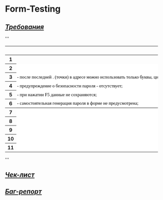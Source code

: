 # Form-Testing

## [_Требования_](https://docs.google.com/spreadsheets/d/1GskJaeBiiw9uv_AyOhPiNVkFe2F1kppOI8OBkUnIjfw/edit#gid=0)
'''
<meta http-equiv="Content-Type" content="text/html; charset=utf-8"><link type="text/css" rel="stylesheet" href="resources/sheet.css" >
<style type="text/css">.ritz .waffle a { color: inherit; }.ritz .waffle .s2{border-left: none;border-right: none;background-color:#ffffff;text-align:left;color:#000000;font-family:'Times New Roman';font-size:11pt;vertical-align:middle;white-space:nowrap;direction:ltr;padding:2px 3px 2px 3px;}.ritz .waffle .s3{border-right: none;border-bottom:1px SOLID #000000;background-color:#ffffff;text-align:left;color:#000000;font-family:'Times New Roman';font-size:11pt;vertical-align:middle;white-space:nowrap;direction:ltr;padding:2px 3px 2px 3px;}.ritz .waffle .s4{border-right: none;background-color:#ffffff;text-align:left;text-decoration:underline;-webkit-text-decoration-skip:none;text-decoration-skip-ink:none;color:#1155cc;font-family:'Times New Roman';font-size:11pt;vertical-align:middle;white-space:nowrap;direction:ltr;padding:2px 3px 2px 3px;}.ritz .waffle .s1{border-right: none;background-color:#ffffff;text-align:left;color:#000000;font-family:'Times New Roman';font-size:11pt;vertical-align:middle;white-space:nowrap;direction:ltr;padding:2px 3px 2px 3px;}.ritz .waffle .s0{background-color:#ffffff;text-align:left;color:#000000;font-family:'Times New Roman';font-size:11pt;vertical-align:middle;white-space:nowrap;direction:ltr;padding:2px 3px 2px 3px;}</style><div class="ritz grid-container" dir="ltr"><table class="waffle" cellspacing="0" cellpadding="0"><thead><tr><th class="row-header freezebar-origin-ltr"></th><th id="1209140983C0" style="width:100px;" class="column-headers-background">A</th><th id="1209140983C1" style="width:100px;" class="column-headers-background">B</th></tr></thead><tbody><tr style="height: 20px"><th id="1209140983R0" style="height: 20px;" class="row-headers-background"><div class="row-header-wrapper" style="line-height: 20px">1</div></th><td></td><td></td></tr><tr style="height: 20px"><th id="1209140983R1" style="height: 20px;" class="row-headers-background"><div class="row-header-wrapper" style="line-height: 20px">2</div></th><td class="s0" dir="ltr"></td><td class="s0"></td></tr><tr style="height: 20px"><th id="1209140983R2" style="height: 20px;" class="row-headers-background"><div class="row-header-wrapper" style="line-height: 20px">3</div></th><td class="s1 softmerge" dir="ltr"><div class="softmerge-inner" style="width:1098px;left:-1px">- после последней . (точки) в адресе можно использовать только буквы, цифры можно использовать в случае, если это доменная зона;</div></td><td class="s2"></td></tr><tr style="height: 20px"><th id="1209140983R3" style="height: 20px;" class="row-headers-background"><div class="row-header-wrapper" style="line-height: 20px">4</div></th><td class="s1 softmerge" dir="ltr"><div class="softmerge-inner" style="width:498px;left:-1px">- предупреждение о безопасности пароля - отсутствует;</div></td><td class="s2"></td></tr><tr style="height: 20px"><th id="1209140983R4" style="height: 20px;" class="row-headers-background"><div class="row-header-wrapper" style="line-height: 20px">5</div></th><td class="s1 softmerge" dir="ltr"><div class="softmerge-inner" style="width:398px;left:-1px">- при нажатии F5 данные не сохраняются; </div></td><td class="s2"></td></tr><tr style="height: 20px"><th id="1209140983R5" style="height: 20px;" class="row-headers-background"><div class="row-header-wrapper" style="line-height: 20px">6</div></th><td class="s3 softmerge" dir="ltr"><div class="softmerge-inner" style="width:598px;left:-1px">- самостоятельная генерация пароля в форме не предусмотрена;</div></td><td class="s2"></td></tr><tr style="height: 20px"><th id="1209140983R6" style="height: 20px;" class="row-headers-background"><div class="row-header-wrapper" style="line-height: 20px">7</div></th><td class="s0"></td><td class="s0"></td></tr><tr style="height: 20px"><th id="1209140983R7" style="height: 20px;" class="row-headers-background"><div class="row-header-wrapper" style="line-height: 20px">8</div></th><td class="s0"></td><td class="s0"></td></tr><tr style="height: 20px"><th id="1209140983R8" style="height: 20px;" class="row-headers-background"><div class="row-header-wrapper" style="line-height: 20px">9</div></th><td class="s0"></td><td class="s0"></td></tr><tr style="height: 20px"><th id="1209140983R9" style="height: 20px;" class="row-headers-background"><div class="row-header-wrapper" style="line-height: 20px">10</div></th><td class="s0"></td><td class="s0"></td></tr><tr style="height: 20px"><th id="1209140983R10" style="height: 20px;" class="row-headers-background"><div class="row-header-wrapper" style="line-height: 20px">11</div></th><td class="s0"></td><td class="s4 softmerge" dir="ltr"><div class="softmerge-inner" style="width:498px;left:-1px"><a target="_blank" href="http://design-mania.ru/web-design/articles/uluchshaem-registraciju/">http://design-mania.ru/web-design/articles/uluchshaem-registraciju/</a></div></td></tr></tbody></table></div>

'''
## [_Чек-лист_](https://docs.google.com/spreadsheets/d/1GskJaeBiiw9uv_AyOhPiNVkFe2F1kppOI8OBkUnIjfw/edit#gid=766284070)
## [_Баг-репорт_](https://docs.google.com/spreadsheets/d/1GskJaeBiiw9uv_AyOhPiNVkFe2F1kppOI8OBkUnIjfw/edit#gid=439089364) 
